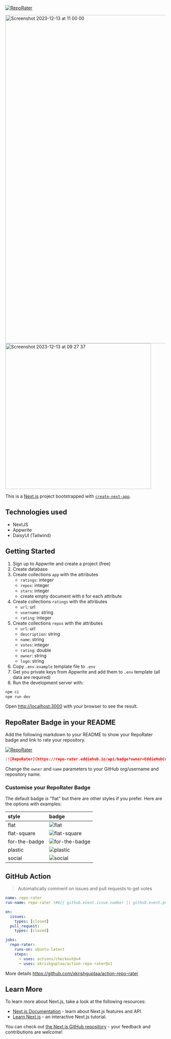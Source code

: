 [![RepoRater](https://repo-rater.eddiehub.io/api/badge?owner=EddieHubCommunity&name=RepoRater)](https://repo-rater.eddiehub.io/rate?owner=EddieHubCommunity&name=RepoRater)

<img width="1032" alt="Screenshot 2023-12-13 at 11 00 00" src="https://github.com/EddieHubCommunity/RepoRater/assets/624760/2c2d9bbf-ca00-4593-9174-ebeface86dc1">

<img width="458" alt="Screenshot 2023-12-13 at 09 27 37" src="https://github.com/EddieHubCommunity/RepoRater/assets/624760/ccc20975-4788-4232-b9e8-c3356b387b32">

This is a [Next.js](https://nextjs.org/) project bootstrapped with [`create-next-app`](https://github.com/vercel/next.js/tree/canary/packages/create-next-app).

## Technologies used

- NextJS
- Appwrite
- DaisyUI (Tailwind)

## Getting Started

1. Sign up to Appwrite and create a project (free)
1. Create database
1. Create collections `app` with the attributes
   - `ratings`: integer
   - `repos`: integer
   - `stars`: integer
   - create empty document with `0` for each attribute
1. Create collections `ratings` with the attributes
   - `url`: url
   - `username`: string
   - `rating`: integer
1. Create collections `repos` with the attributes
   - `url`: url
   - `description`: string
   - `name`: string
   - `votes`: integer
   - `rating`: double
   - `owner`: string
   - `logo`: string
1. Copy `.env.example` template file to `.env`
1. Get you private keys from Appwrite and add them to `.env` template (all data are required)
1. Run the development server with:

```bash
npm ci
npm run dev
```

Open [http://localhost:3000](http://localhost:3000) with your browser to see the result.

## RepoRater Badge in your README

Add the following markdown to your README to show your RepoRater badge and link to rate your repository.

[![RepoRater](https://repo-rater.eddiehub.io/api/badge?owner=EddieHubCommunity&name=RepoRater)](https://repo-rater.eddiehub.io/rate?owner=EddieHubCommunity&name=RepoRater)

```markdown
[![RepoRater](https://repo-rater.eddiehub.io/api/badge?owner=EddieHubCommunity&name=RepoRater)](https://repo-rater.eddiehub.io/rate?owner=EddieHubCommunity&name=RepoRater)
```

Change the `owner` and `name` parameters to your GitHub org/username and repository name.

### Customise your RepoRater Badge

The default badge is "flat" but there are other styles if you prefer. Here are the options with examples:

| style         | badge                                                                                                                 |
| :------------ | :-------------------------------------------------------------------------------------------------------------------- |
| flat          | ![flat](https://repo-rater.eddiehub.io/api/badge?owner=EddieHubCommunity&name=RepoRater&style=flat)                   |
| flat-square   | ![flat-square](https://repo-rater.eddiehub.io/api/badge?owner=EddieHubCommunity&name=RepoRater&style=flat-square)     |
| for-the-badge | ![for-the-badge](https://repo-rater.eddiehub.io/api/badge?owner=EddieHubCommunity&name=RepoRater&style=for-the-badge) |
| plastic       | ![plastic](https://repo-rater.eddiehub.io/api/badge?owner=EddieHubCommunity&name=RepoRater&style=plastic)             |
| social        | ![social](https://repo-rater.eddiehub.io/api/badge?owner=EddieHubCommunity&name=RepoRater&style=social)               |

## GitHub Action

> Automatically comment on issues and pull requests to get votes

```yml
name: repo-rater
run-name: repo-rater (#${{ github.event.issue.number || github.event.pull_request.number }})

on:
  issues:
    types: [closed]
  pull_request:
    types: [closed]

jobs:
  repo-rater:
    runs-on: ubuntu-latest
    steps:
      - uses: actions/checkout@v4
      - uses: xkrishguptaa/action-repo-rater@v1
```

More details https://github.com/xkrishguptaa/action-repo-rater

## Learn More

To learn more about Next.js, take a look at the following resources:

- [Next.js Documentation](https://nextjs.org/docs) - learn about Next.js features and API.
- [Learn Next.js](https://nextjs.org/learn) - an interactive Next.js tutorial.

You can check out [the Next.js GitHub repository](https://github.com/vercel/next.js/) - your feedback and contributions are welcome!

